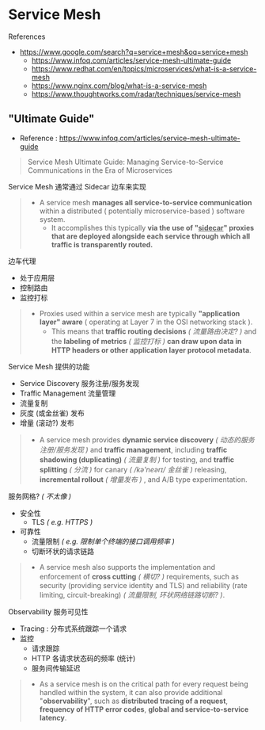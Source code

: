 # Service Mesh

References

- https://www.google.com/search?q=service+mesh&oq=service+mesh
    - https://www.infoq.com/articles/service-mesh-ultimate-guide
    - https://www.redhat.com/en/topics/microservices/what-is-a-service-mesh
    - https://www.nginx.com/blog/what-is-a-service-mesh
    - https://www.thoughtworks.com/radar/techniques/service-mesh

## "Ultimate Guide"

- Reference : https://www.infoq.com/articles/service-mesh-ultimate-guide

> Service Mesh Ultimate Guide: Managing Service-to-Service Communications in the Era of Microservices

Service Mesh 通常通过 Sidecar 边车来实现

> - A service mesh **manages all service-to-service communication** within a distributed ( potentially microservice-based ) software system.
>     - It accomplishes this typically **via the use of "<u>sidecar</u>" proxies that are deployed alongside each service through which all traffic is transparently routed.**

边车代理

- 处于应用层
- 控制路由
- 监控打标

> - Proxies used within a service mesh are typically **"application layer" aware** ( operating at Layer 7 in the OSI networking stack ).
>     - This means that **traffic routing decisions** _( 流量路由决定? )_ and the **labeling of metrics** _( 监控打标 )_ **can draw upon data in HTTP headers or other application layer protocol metadata**.

Service Mesh 提供的功能

- Service Discovery 服务注册/服务发现
- Traffic Management 流量管理
- 流量复制
- 灰度 (或金丝雀) 发布
- 增量 (滚动?) 发布

> - A service mesh provides **dynamic service discovery** _( 动态的服务注册/服务发现 )_ and **traffic management**, including **traffic shadowing (duplicating)** _( 流量复制 )_ for testing, and **traffic splitting** _( 分流 )_ for canary _( /kə'neərɪ/ 金丝雀 )_ releasing, **incremental rollout** _( 增量发布 )_ , and A/B type experimentation.

服务网格? _( 不太像 )_

- 安全性
    - TLS _( e.g. HTTPS )_
- 可靠性
    - 流量限制 _( e.g. 限制单个终端的接口调用频率 )_
    - 切断环状的请求链路

> - A service mesh also supports the implementation and enforcement of **cross cutting** _( 横切? )_ requirements, such as security (providing service identity and TLS) and reliability (rate limiting, circuit-breaking) _( 流量限制, 环状网络链路切断? )_.

Observability 服务可见性

- Tracing : 分布式系统跟踪一个请求
- 监控
    - 请求跟踪
    - HTTP 各请求状态码的频率 (统计)
    - 服务间传输延迟

> - As a service mesh is on the critical path for every request being handled within the system, it can also provide additional "**observability**", such as **distributed tracing of a request**, **frequency of HTTP error codes**, **global and service-to-service latency**.
